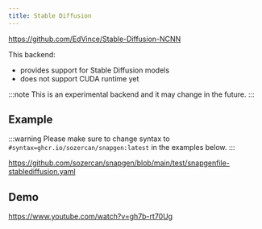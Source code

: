 ```yaml
---
title: Stable Diffusion
---
```


https://github.com/EdVince/Stable-Diffusion-NCNN

This backend:
- provides support for Stable Diffusion models
- does not support CUDA runtime yet

:::note
This is an experimental backend and it may change in the future.
:::

## Example

:::warning
Please make sure to change syntax to `#syntax=ghcr.io/sozercan/snapgen:latest` in the examples below.
:::

https://github.com/sozercan/snapgen/blob/main/test/snapgenfile-stablediffusion.yaml

## Demo

https://www.youtube.com/watch?v=gh7b-rt70Ug
